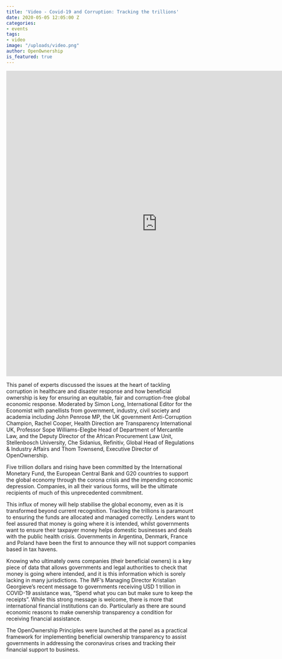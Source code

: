 ```yaml
---
title: 'Video - Covid-19 and Corruption: Tracking the trillions'
date: 2020-05-05 12:05:00 Z
categories:
- events
tags:
- video
image: "/uploads/video.png"
author: OpenOwnership
is_featured: true
---
```


<iframe width="800" height="810" src="https://www.youtube.com/embed/vVXaD1FdXI8" frameborder="0" allow="accelerometer; autoplay; encrypted-media; gyroscope; picture-in-picture" allowfullscreen></iframe>

This panel of experts discussed the issues at the heart of tackling corruption in healthcare and disaster response and how beneficial ownership is key for ensuring an equitable, fair and corruption-free global economic response. Moderated by Simon Long, International Editor for the Economist with panellists from government, industry, civil society and academia including John Penrose MP, the UK government Anti-Corruption Champion, Rachel Cooper, Health Direction are Transparency International UK, Professor Sope Williams-Elegbe Head of Department of Mercantile Law, and the Deputy Director of the African Procurement Law Unit, Stellenbosch University, Che Sidanius, Refinitiv, Global Head of Regulations & Industry Affairs and Thom Townsend, Executive Director of OpenOwnership. 

Five trillion dollars and rising have been committed by the International Monetary Fund, the European Central Bank and G20 countries to support the global economy through the corona crisis and the impending economic depression. Companies, in all their various forms, will be the ultimate recipients of much of this unprecedented commitment. 

This influx of money will help stabilise the global economy, even as it is transformed beyond current recognition. Tracking the trillions is paramount to ensuring the funds are allocated and managed correctly. Lenders want to feel assured that money is going where it is intended, whilst governments want to ensure their taxpayer money helps domestic businesses and deals with the public health crisis. Governments in Argentina, Denmark, France and Poland have been the first to announce they will not support companies based in tax havens.

Knowing who ultimately owns companies (their beneficial owners) is a key piece of data that allows governments and legal authorities to check that money is going where intended, and it is this information which is sorely lacking in many jurisdictions. The IMF’s Managing Director Kristalian Georgieve’s recent message to governments receiving USD 1 trillion in COVID-19 assistance was, “Spend what you can but make sure to keep the receipts”. While this strong message is welcome, there is more that international financial institutions can do. Particularly as there are sound economic reasons to make ownership transparency a condition for receiving financial assistance. 

The OpenOwnership Principles were launched at the panel as a practical framework for implementing beneficial ownership transparency to assist governments in addressing the coronavirus crises and tracking their financial support to business.